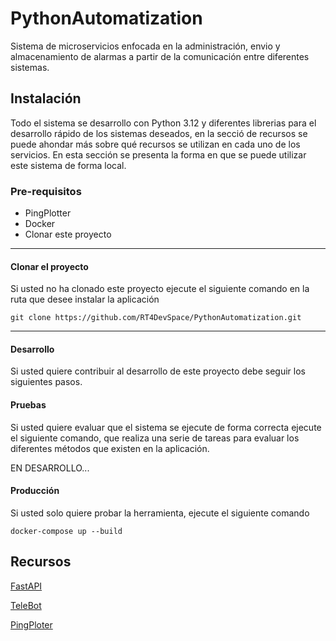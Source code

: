 # PythonAutomatization

Sistema de microservicios enfocada en la administración, envio y almacenamiento de alarmas a partir de la comunicación entre diferentes sistemas.

## Instalación

Todo el sistema se desarrollo con Python 3.12 y diferentes librerias para el desarrollo rápido de los sistemas deseados, en la secció de recursos se puede ahondar más sobre qué recursos se utilizan en cada uno de los servicios. En esta sección se presenta la forma en que se puede utilizar este sistema de forma local.

### Pre-requisitos

- PingPlotter
- Docker
- Clonar este proyecto

---

#### Clonar el proyecto

Si usted no ha clonado este proyecto ejecute el siguiente comando en la ruta que desee instalar la aplicación

`git clone https://github.com/RT4DevSpace/PythonAutomatization.git`

---

#### Desarrollo

Si usted quiere contribuir al desarrollo de este proyecto debe seguir los siguientes pasos.


#### Pruebas

Si usted quiere evaluar que el sistema se ejecute de forma correcta ejecute el siguiente comando, que realiza una serie de tareas para evaluar los diferentes métodos que existen en la aplicación.

EN DESARROLLO...

#### Producción

Si usted solo quiere probar la herramienta, ejecute el siguiente comando

`docker-compose up --build `

## Recursos

[FastAPI](./docs/pages/fastapi.md)

[TeleBot](/docs/pages/telebot.md)

[PingPloter](/docs/pages/pingplotter.md)
